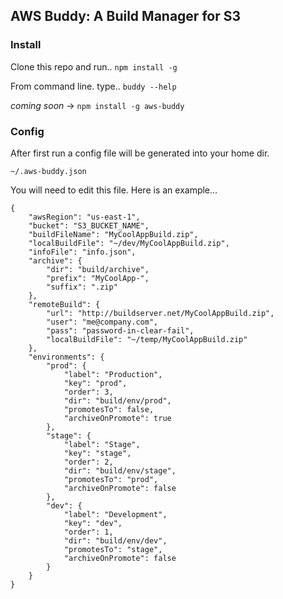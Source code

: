## AWS Buddy: A Build Manager for S3


### Install

Clone this repo and run..
`npm install -g`

From command line. type.. ``buddy --help``


*coming soon*  -> ``npm install -g aws-buddy``


### Config

After first run a config file will be generated into your home dir.  

``~/.aws-buddy.json``


You will need to edit this file.  Here is an example...

    {
        "awsRegion": "us-east-1",
        "bucket": "S3_BUCKET_NAME",
        "buildFileName": "MyCoolAppBuild.zip",
        "localBuildFile": "~/dev/MyCoolAppBuild.zip",
        "infoFile": "info.json",
        "archive": {
            "dir": "build/archive",
            "prefix": "MyCoolApp-",
            "suffix": ".zip"
        },
        "remoteBuild": {
            "url": "http://buildserver.net/MyCoolAppBuild.zip",
            "user": "me@company.com",
            "pass": "password-in-clear-fail",
            "localBuildFile": "~/temp/MyCoolAppBuild.zip"
        },
        "environments": {
            "prod": {
                "label": "Production",
                "key": "prod",
                "order": 3,
                "dir": "build/env/prod",
                "promotesTo": false,
                "archiveOnPromote": true
            },
            "stage": {
                "label": "Stage",
                "key": "stage",
                "order": 2,
                "dir": "build/env/stage",
                "promotesTo": "prod",
                "archiveOnPromote": false
            },
            "dev": {
                "label": "Development",
                "key": "dev",
                "order": 1,
                "dir": "build/env/dev",
                "promotesTo": "stage",
                "archiveOnPromote": false
            }
        }
    }
